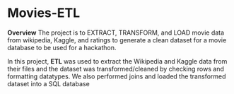 # Movies-ETL

**Overview**
The project is to EXTRACT, TRANSFORM, and LOAD movie data from wikipedia, Kaggle, and ratings to generate a clean dataset for a movie database to be used for a hackathon.

In this project, **ETL** was used to extract the Wikipedia and Kaggle data from their files and the dataset was transformed/cleaned by checking rows and formatting datatypes. We also performed joins and loaded the transformed dataset into a SQL database









